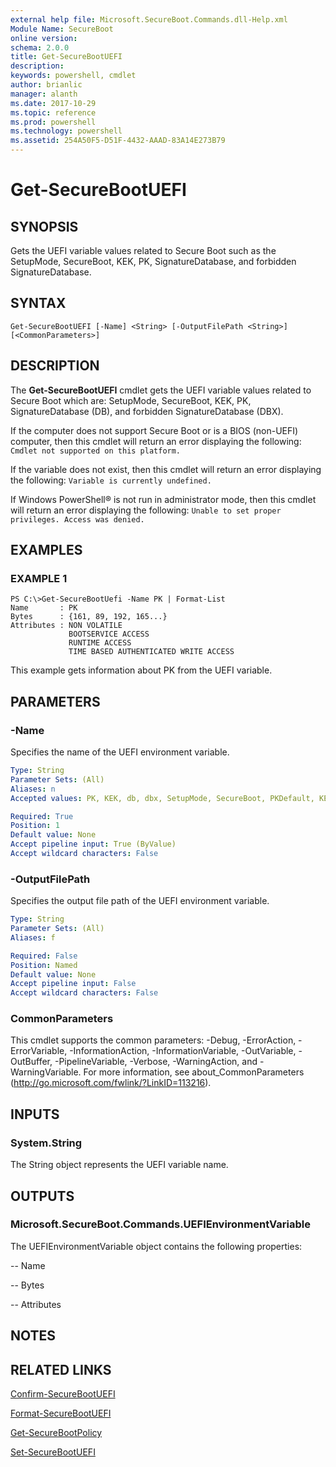 ```yaml
---
external help file: Microsoft.SecureBoot.Commands.dll-Help.xml
Module Name: SecureBoot
online version: 
schema: 2.0.0
title: Get-SecureBootUEFI
description: 
keywords: powershell, cmdlet
author: brianlic
manager: alanth
ms.date: 2017-10-29
ms.topic: reference
ms.prod: powershell
ms.technology: powershell
ms.assetid: 254A50F5-D51F-4432-AAAD-83A14E273B79
---
```


# Get-SecureBootUEFI

## SYNOPSIS
Gets the UEFI variable values related to Secure Boot such as the SetupMode, SecureBoot, KEK, PK, SignatureDatabase, and forbidden SignatureDatabase.

## SYNTAX

```
Get-SecureBootUEFI [-Name] <String> [-OutputFilePath <String>] [<CommonParameters>]
```

## DESCRIPTION
The **Get-SecureBootUEFI** cmdlet gets the UEFI variable values related to Secure Boot which are: SetupMode, SecureBoot, KEK, PK, SignatureDatabase (DB), and forbidden SignatureDatabase (DBX).

If the computer does not support Secure Boot or is a BIOS (non-UEFI) computer, then this cmdlet will return an error displaying the following: `Cmdlet not supported on this platform.`

If the variable does not exist, then this cmdlet will return an error displaying the following: `Variable is currently undefined.`

If Windows PowerShell® is not run in administrator mode, then this cmdlet will return an error displaying the following: `Unable to set proper privileges.
Access was denied.`

## EXAMPLES

### EXAMPLE 1
```
PS C:\>Get-SecureBootUefi -Name PK | Format-List
Name       : PK 
Bytes      : {161, 89, 192, 165...} 
Attributes : NON VOLATILE 
             BOOTSERVICE ACCESS 
             RUNTIME ACCESS 
             TIME BASED AUTHENTICATED WRITE ACCESS
```

This example gets  information about PK from the UEFI variable.

## PARAMETERS

### -Name
Specifies the name of the UEFI environment variable.

```yaml
Type: String
Parameter Sets: (All)
Aliases: n
Accepted values: PK, KEK, db, dbx, SetupMode, SecureBoot, PKDefault, KEKDefault, dbDefault, dbxDefault, dbt, dbtDefault

Required: True
Position: 1
Default value: None
Accept pipeline input: True (ByValue)
Accept wildcard characters: False
```

### -OutputFilePath
Specifies the output file path of the UEFI environment variable.

```yaml
Type: String
Parameter Sets: (All)
Aliases: f

Required: False
Position: Named
Default value: None
Accept pipeline input: False
Accept wildcard characters: False
```

### CommonParameters
This cmdlet supports the common parameters: -Debug, -ErrorAction, -ErrorVariable, -InformationAction, -InformationVariable, -OutVariable, -OutBuffer, -PipelineVariable, -Verbose, -WarningAction, and -WarningVariable. For more information, see about_CommonParameters (http://go.microsoft.com/fwlink/?LinkID=113216).

## INPUTS

### System.String
The String object represents the UEFI variable name.

## OUTPUTS

### Microsoft.SecureBoot.Commands.UEFIEnvironmentVariable
The UEFIEnvironmentVariable object contains the following properties: 

 -- Name 

 -- Bytes 

 -- Attributes

## NOTES

## RELATED LINKS

[Confirm-SecureBootUEFI](./Confirm-SecureBootUEFI.md)

[Format-SecureBootUEFI](./Format-SecureBootUEFI.md)

[Get-SecureBootPolicy](./Get-SecureBootPolicy.md)

[Set-SecureBootUEFI](./Set-SecureBootUEFI.md)

